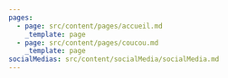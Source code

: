 ```yaml
---
pages:
  - page: src/content/pages/accueil.md
    _template: page
  - page: src/content/pages/coucou.md
    _template: page
socialMedias: src/content/socialMedia/socialMedia.md
---
```



